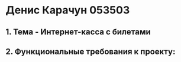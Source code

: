 # Денис Карачун 053503
## 1. Тема - Интернет-касса с билетами
## 2. Функциональные требования к проекту:
